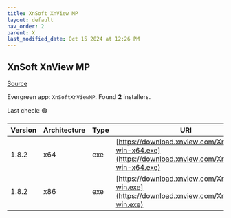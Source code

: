 ```yaml
---
title: XnSoft XnView MP
layout: default
nav_order: 2
parent: X
last_modified_date: Oct 15 2024 at 12:26 PM
---
```


## XnSoft XnView MP

[Source](https://www.xnview.com/en/xnviewmp/)

Evergreen app: `XnSoftXnViewMP`. Found **2** installers.

Last check: 🟢

| Version | Architecture | Type | URI                                                                                                  |
| ------- | ------------ | ---- | ---------------------------------------------------------------------------------------------------- |
| 1.8.2   | x64          | exe  | [https://download.xnview.com/XnViewMP-win-x64.exe](https://download.xnview.com/XnViewMP-win-x64.exe) |
| 1.8.2   | x86          | exe  | [https://download.xnview.com/XnViewMP-win.exe](https://download.xnview.com/XnViewMP-win.exe)         |
